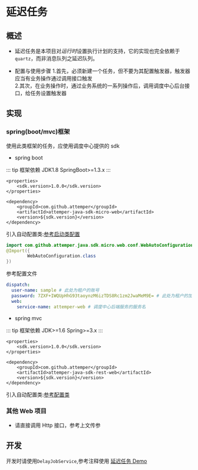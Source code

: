 # 延迟任务

## 概述

- 延迟任务是本项目对*运行时*设置执行计划的支持，它的实现也完全依赖于`quartz`，而非消息队列之延迟队列。

- 配置与使用步骤 1.首先，必须新建一个任务，但不要为其配置触发器，触发器应当有业务操作通过调用接口触发  
  2.其次，在业务操作时，通过业务系统的一系列操作后，调用调度中心后台接口，给任务设置触发器

## 实现

### spring(boot/mvc)框架 <Badge text="sdk1.0.0"/>

使用此类框架的任务，应使用调度中心提供的 sdk

- spring boot

::: tip 框架依赖
JDK1.8 SpringBoot&gt;=1.3.x
:::

```Markup {7}
<properties>
    <sdk.version>1.0.0</sdk.version>
</properties>

<dependency>
    <groupId>com.github.attemper</groupId>
    <artifactId>attemper-java-sdk-micro-web</artifactId>
    <version>${sdk.version}</version>
</dependency>
```

引入自动配置类:[参考启动类配置](https://github.com/attemper/attemper-samples/blob/master/attemper-samples-spring-boot/src/main/java/com/github/attemper/samples/SampleApplication.java)

```Java
import com.github.attemper.java.sdk.micro.web.conf.WebAutoConfiguration;
@Import({
        WebAutoConfiguration.class
})
```

参考配置文件

```yaml
dispatch:
  user-name: sample # 此处为租户的账号
  password: 7ZXF+IWQUpHhG93taoynzM6izTDS8Rc1zm2JwaMeM9E= # 此处为租户的加密密码
  web:
    service-name: attemper-web # 调度中心后端服务的服务名
```

- spring mvc

::: tip 框架依赖
JDK&gt;=1.6 Spring&gt;=3.x
:::

```Markup {7}
<properties>
    <sdk.version>1.0.0</sdk.version>
</properties>

<dependency>
    <groupId>com.github.attemper</groupId>
    <artifactId>attemper-java-sdk-rest-web</artifactId>
    <version>${sdk.version}</version>
</dependency>
```

引入自动配置类:[参考配置类](https://github.com/attemper/attemper-samples/blob/master/attemper-samples-spring/src/main/java/com/github/attemper/samples/spring/conf/WebConfiguration.java)

### 其他 Web 项目

- 请直接调用 Http 接口，参考上文传参

## 开发

开发时请使用`DelayJobService`,参考注释使用
[延迟任务 Demo](https://github.com/attemper/attemper-samples/tree/master/attemper-samples-task/src/main/java/com/github/attemper/samples/task/demo300)
